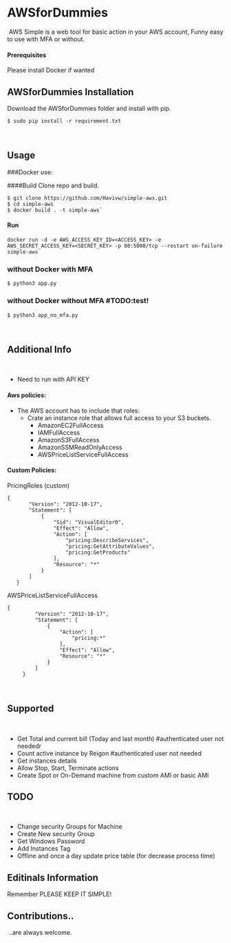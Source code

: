 # AWSforDummies
​
AWS Simple is a web tool for basic action in your AWS account, Funny easy to use with MFA or without.

#### Prerequisites

Please install Docker if wanted
​
## AWSforDummies Installation
Download the AWSforDummies folder and install with pip.
​
```shell
$ sudo pip install -r requirement.txt
```
​
​
## Usage
###Docker use:

####Build
Clone repo and build.

```
$ git clone https://github.com/Havivw/simple-aws.git
$ cd simple-aws
$ docker build . -t simple-aws`
```

#### Run
`docker run -d -e AWS_ACCESS_KEY_ID=<ACCESS_KEY> -e AWS_SECRET_ACCESS_KEY=<SECRET_KEY> -p 80:5000/tcp --restart on-failure simple-aws`

### without Docker with MFA
```shell
$ python3 app.py
```
### without Docker without MFA #TODO:test!
```shell
$ python3 app_no_mfa.py
```
​
## Additional Info
​
* Need to run with API KEY

#### Aws policies:
* The AWS account has to include that roles:
    * Crate an instance role that allows full access to your S3 buckets.
        * AmazonEC2FullAccess
        * IAMFullAccess
        * AmazonS3FullAccess
        * AmazonSSMReadOnlyAccess
        * AWSPriceListServiceFullAccess
 
#### Custom Policies:
  
PricingRoles (custom) 
  ```shell
  {
         "Version": "2012-10-17",
         "Statement": [
             {
                 "Sid": "VisualEditor0",
                 "Effect": "Allow",
                 "Action": [
                     "pricing:DescribeServices",
                     "pricing:GetAttributeValues",
                     "pricing:GetProducts"
                 ],
                 "Resource": "*"
             }
         ]
     }
  ```

AWSPriceListServiceFullAccess
  ```shell 
  {
           "Version": "2012-10-17",
           "Statement": [
               {
                   "Action": [
                       "pricing:*"
                   ],
                   "Effect": "Allow",
                   "Resource": "*"
               }
           ]
       }
   ```
 
  
​
## Supported 
​
 * Get Total and current bill (Today and last month) #authenticated user not neededr
 * Count active instance by Reigon #authenticated user not needed
 * Get instances details
 * Allow Stop, Start, Terminate actions
 * Create Spot or On-Demand machine from custom AMI or basic AMI 
 
  
## TODO
​
 * Change security Groups for Machine
 * Create New security Group
 * Get Windows Password
 * Add Instances Tag
 * Offline and once a day update price table (for decrease process time)

## Editinals Information
Remember PLEASE KEEP IT SIMPLE!
 
## Contributions..
​
..are always welcome.
